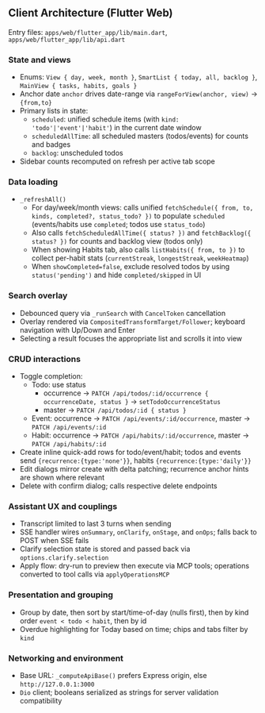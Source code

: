 ## Client Architecture (Flutter Web)

Entry files: `apps/web/flutter_app/lib/main.dart`, `apps/web/flutter_app/lib/api.dart`

### State and views

- Enums: `View { day, week, month }`, `SmartList { today, all, backlog }`, `MainView { tasks, habits, goals }`
- Anchor date `anchor` drives date-range via `rangeForView(anchor, view)` → `{from,to}`
- Primary lists in state:
  - `scheduled`: unified schedule items (with `kind: 'todo'|'event'|'habit'`) in the current date window
  - `scheduledAllTime`: all scheduled masters (todos/events) for counts and badges
  - `backlog`: unscheduled todos
- Sidebar counts recomputed on refresh per active tab scope

### Data loading

- `_refreshAll()`
  - For day/week/month views: calls unified `fetchSchedule({ from, to, kinds, completed?, status_todo? })` to populate `scheduled` (events/habits use `completed`; todos use `status_todo`)
  - Also calls `fetchScheduledAllTime({ status? })` and `fetchBacklog({ status? })` for counts and backlog view (todos only)
  - When showing Habits tab, also calls `listHabits({ from, to })` to collect per-habit stats (`currentStreak`, `longestStreak`, `weekHeatmap`)
  - When `showCompleted=false`, exclude resolved todos by using `status('pending')` and hide `completed/skipped` in UI

### Search overlay

- Debounced query via `_runSearch` with `CancelToken` cancellation
- Overlay rendered via `CompositedTransformTarget/Follower`; keyboard navigation with Up/Down and Enter
- Selecting a result focuses the appropriate list and scrolls it into view

### CRUD interactions

- Toggle completion:
  - Todo: use status
    - occurrence → `PATCH /api/todos/:id/occurrence { occurrenceDate, status }` → `setTodoOccurrenceStatus`
    - master → `PATCH /api/todos/:id { status }`
  - Event: occurrence → `PATCH /api/events/:id/occurrence`, master → `PATCH /api/events/:id`
  - Habit: occurrence → `PATCH /api/habits/:id/occurrence`, master → `PATCH /api/habits/:id`
- Create inline quick-add rows for todo/event/habit; todos and events send `{recurrence:{type:'none'}}`, habits `{recurrence:{type:'daily'}}`
- Edit dialogs mirror create with delta patching; recurrence anchor hints are shown where relevant
- Delete with confirm dialog; calls respective delete endpoints

### Assistant UX and couplings

- Transcript limited to last 3 turns when sending
- SSE handler wires `onSummary`, `onClarify`, `onStage`, and `onOps`; falls back to POST when SSE fails
- Clarify selection state is stored and passed back via `options.clarify.selection`
- Apply flow: dry-run to preview then execute via MCP tools; operations converted to tool calls via `applyOperationsMCP`

### Presentation and grouping

- Group by date, then sort by start/time-of-day (nulls first), then by kind order `event < todo < habit`, then by id
- Overdue highlighting for Today based on time; chips and tabs filter by `kind`

### Networking and environment

- Base URL: `_computeApiBase()` prefers Express origin, else `http://127.0.0.1:3000`
- `Dio` client; booleans serialized as strings for server validation compatibility



